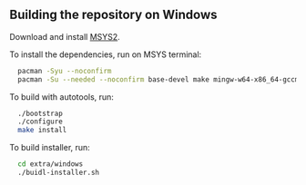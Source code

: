 ## Building the repository on Windows

Download and install [MSYS2](<http://www.msys2.org>).

To install the dependencies, run on MSYS terminal:

``` bash
  pacman -Syu --noconfirm
  pacman -Su --needed --noconfirm base-devel make mingw-w64-x86_64-gccmingw64/mingw-w64-x86_64-cmake mingw64/mingw-w64-x86_64-ninja mingw64/mingw-w64-x86_64-make mingw64/mingw-w64-x86_64-glib2 mingw64/mingw-w64-x86_64-libsoup mingw64/mingw-w64-x86_64-gtk3 mingw64/mingw-w64-x86_64-cairo mingw64/mingw-w64-x86_64-pango mingw-w64-x86_64-lua mingw64/mingw-w64-x86_64-gst-libav mingw64/mingw-w64-x86_64-gst-plugins-base mingw64/mingw-w64-x86_64-gst-plugins-good mingw64/mingw-w64-x86_64-gst-plugins-bad mingw-w64-x86_64-gst-plugins-ugly
```

To build with autotools, run:

``` bash
  ./bootstrap
  ./configure
  make install
```

To build installer, run:

``` bash
  cd extra/windows
  ./buidl-installer.sh
```
